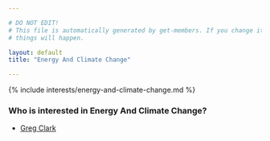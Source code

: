 ```yaml
---

# DO NOT EDIT!
# This file is automatically generated by get-members. If you change it, bad
# things will happen.

layout: default
title: "Energy And Climate Change"

---
```


{% include interests/energy-and-climate-change.md %}

### Who is interested in Energy And Climate Change?


* [Greg Clark](../members/greg-clark.html)
